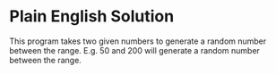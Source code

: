 # Plain English Solution

This program takes two given numbers to generate a random number between the range. E.g. 50 and 200 will generate a random number between the range.
